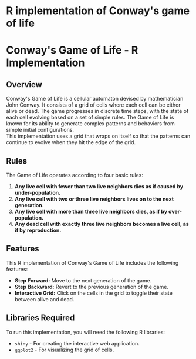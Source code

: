 # R implementation of Conway's game of life
# Conway's Game of Life - R Implementation

## Overview

Conway's Game of Life is a cellular automaton devised by mathematician John Conway. It consists of a grid of cells where each cell can be either alive or dead. The game progresses in discrete time steps, with the state of each cell evolving based on a set of simple rules. The Game of Life is known for its ability to generate complex patterns and behaviors from simple initial configurations.  
This implementation uses a grid that wraps on itself so that the patterns can continue to evolve when they hit the edge of the grid.

## Rules

The Game of Life operates according to four basic rules:

1. **Any live cell with fewer than two live neighbors dies as if caused by under-population.**
2. **Any live cell with two or three live neighbors lives on to the next generation.**
3. **Any live cell with more than three live neighbors dies, as if by over-population.**
4. **Any dead cell with exactly three live neighbors becomes a live cell, as if by reproduction.**

## Features

This R implementation of Conway's Game of Life includes the following features:

- **Step Forward:** Move to the next generation of the game.
- **Step Backward:** Revert to the previous generation of the game.
- **Interactive Grid:** Click on the cells in the grid to toggle their state between alive and dead.

## Libraries Required

To run this implementation, you will need the following R libraries:

- `shiny` - For creating the interactive web application.
- `ggplot2` - For visualizing the grid of cells.
